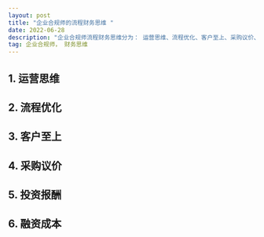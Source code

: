 ```yaml
---
layout: post
title: "企业合规师的流程财务思维 "
date: 2022-06-28
description: "企业合规师流程财务思维分为： 运营思维、流程优化、客户至上、采购议价、投资报酬、融资成本、激励约束、人力资源八个方面"
tag: 企业合规师， 财务思维
---     
```


##  1. 运营思维  


##  2. 流程优化  


##  3. 客户至上  


##  4. 采购议价  


##  5. 投资报酬  



##  6. 融资成本  


